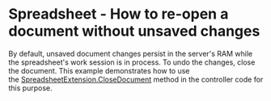 # Spreadsheet - How to re-open a document without unsaved changes  


<p>By default, unsaved document changes persist in the server's RAM while the spreadsheet's work session is in process. To undo the changes, close the document. This example demonstrates how to use the <a href="https://documentation.devexpress.com/#AspNet/DevExpressWebMvcSpreadsheetExtension_CloseDocumenttopic">SpreadsheetExtension.CloseDocument</a> method in the controller code for this purpose.</p>

<br/>


